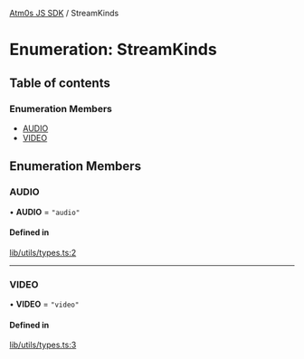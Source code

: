[Atm0s JS SDK](../README.md) / StreamKinds

# Enumeration: StreamKinds

## Table of contents

### Enumeration Members

- [AUDIO](StreamKinds.md#audio)
- [VIDEO](StreamKinds.md#video)

## Enumeration Members

### AUDIO

• **AUDIO** = ``"audio"``

#### Defined in

[lib/utils/types.ts:2](https://github.com/8xFF/media-sdk-js/blob/d289714/src/lib/utils/types.ts#L2)

___

### VIDEO

• **VIDEO** = ``"video"``

#### Defined in

[lib/utils/types.ts:3](https://github.com/8xFF/media-sdk-js/blob/d289714/src/lib/utils/types.ts#L3)
